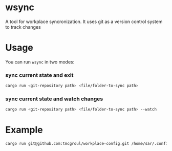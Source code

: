 # wsync
A tool for workplace syncronization. It uses git as a version control system to track changes

# Usage
You can run `wsync` in two modes:
### sync current state and exit
```sh
cargo run <git-repository path> <file/folder-to-sync path>
```
### sync current state and watch changes
```sh
cargo run <git-repository path> <file/folder-to-sync path> --watch
```

# Example
```sh
cargo run git@github.com:tmcgroul/workplace-config.git /home/sar/.config/terminator/config
```

